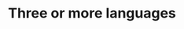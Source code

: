---
title: Three or more languages
permalink: /patterns/language-select/three-or-more-languages/
layout: styleguide
category: Patterns
lead: Help users choose from among three or more languages; allow users to select from multiple available languages, such as English, Spanish, Chinese, and Arabic.
---